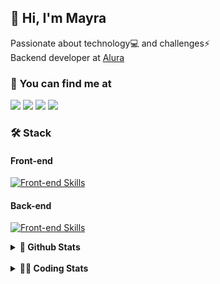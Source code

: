 ## 👋 Hi, I'm Mayra

Passionate about technology💻 and challenges⚡  
Backend developer at [Alura](https://www.alura.com.br)   

### 💬 You can find me at

<a href="https://mayra.dev" target="_blank" rel="noopener"><img src="https://img.shields.io/badge/-mayra.dev-005FED?style=flat&logo=Google-chrome&logoColor=white"/></a>
<a href="https://linkedin.com/in/mayraamaral" target="_blank" rel="noopener"><img src="https://img.shields.io/badge/-/mayraamaral-0077B5?style=flat&logo=Linkedin&logoColor=white"/></a>
<a href="mailto:mayra@mayra.dev" target="_blank" rel="noopener"><img src="https://img.shields.io/badge/-mayra@mayra.dev-D14836?style=flat&logo=Gmail&logoColor=white"/></a>
<a href="" target="_blank" rel="noopener"><img src="https://img.shields.io/badge/-mayraamaral-7289DA?style=flat&logo=Discord&logoColor=white"/></a>

### 🛠️ Stack
#### Front-end

[![Front-end Skills](https://skillicons.dev/icons?i=react,next,angular,redux,styledcomponents,html,css,sass,js,ts,figma)](https://skillicons.dev)
#### Back-end

[![Front-end Skills](https://skillicons.dev/icons?i=java,spring,hibernate,aws,idea,postgres,mysql,git,linux,bash,nodejs,docker,kubernetes,jenkins)](https://skillicons.dev)


<details>
    <summary><strong>📌 Github Stats</strong></summary>
    <br />
    <div align="center">
        <table>
      <td><img height="160em" src="https://github-readme-stats.vercel.app/api?username=mayraamaral&show_icons=true&theme=algolia&hide_border=true&hide=stars&count_private=true" alt="Readme stats"></td>
      <td><img height="160em" src="https://github-readme-stats.vercel.app/api/top-langs/?username=mayraamaral&&layout=compact&&theme=algolia&hide_border=true&langs_count=6" alt="Language stats"></td>
       </table>
  </div> 
    

  <p align="center">
    <img src="https://github-readme-streak-stats.herokuapp.com?user=mayraamaral&theme=dark&hide_border=true&date_format=j%20M%5B%20Y%5D&locale=pt-br&background=050F2C&ring=0195DD&fire=23AA7D&currStreakLabel=23AA7D" alt="Streak stats">
  </p> 
</details>

<br />

<details>
  <summary><strong>👩‍💻 Coding Stats</strong></summary>
  <br />
  
  <!--START_SECTION:waka-->
![Code Time](http://img.shields.io/badge/Code%20Time-595%20hrs%2035%20mins-blue)

**🐱 My GitHub Data** 

> 📦 588.2 kB Used in GitHub's Storage 
 > 
> 🏆 948 Contributions in the Year 2024
 > 
> 🚫 Not Opted to Hire
 > 
> 📜 61 Public Repositories 
 > 
> 🔑 33 Private Repositories 
 > 
**I'm an Early 🐤** 

```text
🌞 Morning                7029 commits        ██████░░░░░░░░░░░░░░░░░░░   22.66 % 
🌆 Daytime                19802 commits       ████████████████░░░░░░░░░   63.85 % 
🌃 Evening                3908 commits        ███░░░░░░░░░░░░░░░░░░░░░░   12.60 % 
🌙 Night                  276 commits         ░░░░░░░░░░░░░░░░░░░░░░░░░   00.89 % 
```
📅 **I'm Most Productive on Wednesday** 

```text
Monday                   4941 commits        ████░░░░░░░░░░░░░░░░░░░░░   15.93 % 
Tuesday                  3576 commits        ███░░░░░░░░░░░░░░░░░░░░░░   11.53 % 
Wednesday                10692 commits       █████████░░░░░░░░░░░░░░░░   34.47 % 
Thursday                 6988 commits        ██████░░░░░░░░░░░░░░░░░░░   22.53 % 
Friday                   4098 commits        ███░░░░░░░░░░░░░░░░░░░░░░   13.21 % 
Saturday                 301 commits         ░░░░░░░░░░░░░░░░░░░░░░░░░   00.97 % 
Sunday                   419 commits         ░░░░░░░░░░░░░░░░░░░░░░░░░   01.35 % 
```


📊 **This Week I Spent My Time On** 

```text
🕑︎ Time Zone: America/Sao_Paulo

💬 Programming Languages: 
HTML                     3 hrs 25 mins       ███████░░░░░░░░░░░░░░░░░░   28.23 % 
Python                   2 hrs 8 mins        ████░░░░░░░░░░░░░░░░░░░░░   17.70 % 
CSS                      1 hr 36 mins        ███░░░░░░░░░░░░░░░░░░░░░░   13.28 % 
JavaScript               1 hr 9 mins         ██░░░░░░░░░░░░░░░░░░░░░░░   09.54 % 
Markdown                 1 hr 1 min          ██░░░░░░░░░░░░░░░░░░░░░░░   08.41 % 

🔥 Editors: 
VS Code                  7 hrs 28 mins       ███████████████░░░░░░░░░░   61.66 % 
IntelliJ IDEA            4 hrs 38 mins       ██████████░░░░░░░░░░░░░░░   38.34 % 

💻 Operating System: 
Linux                    12 hrs 6 mins       █████████████████████████   100.00 % 
```

**I Mostly Code in Java** 

```text
Java                     123 repos           ███████░░░░░░░░░░░░░░░░░░   27.89 % 
JavaScript               101 repos           ██████░░░░░░░░░░░░░░░░░░░   22.90 % 
TypeScript               83 repos            █████░░░░░░░░░░░░░░░░░░░░   18.82 % 
Python                   2 repos             ░░░░░░░░░░░░░░░░░░░░░░░░░   00.45 % 
Dockerfile               1 repo              ░░░░░░░░░░░░░░░░░░░░░░░░░   00.23 % 
```




 Last Updated on 19/10/2024 19:13:41 UTC
<!--END_SECTION:waka-->

</details>
